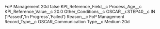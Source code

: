 <?xml version="1.0" encoding="UTF-8"?>
<CustomMetadata xmlns="http://soap.sforce.com/2006/04/metadata" xmlns:xsi="http://www.w3.org/2001/XMLSchema-instance" xmlns:xsd="http://www.w3.org/2001/XMLSchema">
    <label>FoP Management 20d</label>
    <protected>false</protected>
    <values>
        <field>KPI_Reference_Field__c</field>
        <value xsi:type="xsd:string">Process_Age__c</value>
    </values>
    <values>
        <field>KPI_Reference_Value__c</field>
        <value xsi:type="xsd:double">20.0</value>
    </values>
    <values>
        <field>Other_Conditions__c</field>
        <value xsi:type="xsd:string">OSCAR__r.STEP40__c IN (&apos;Passed&apos;,&apos;In Progress&apos;,&apos;Failed&apos;)</value>
    </values>
    <values>
        <field>Reason__c</field>
        <value xsi:type="xsd:string">FoP Management</value>
    </values>
    <values>
        <field>Record_Type__c</field>
        <value xsi:type="xsd:string">OSCAR_Communication</value>
    </values>
    <values>
        <field>Type__c</field>
        <value xsi:type="xsd:string">Medium 20d</value>
    </values>
</CustomMetadata>
